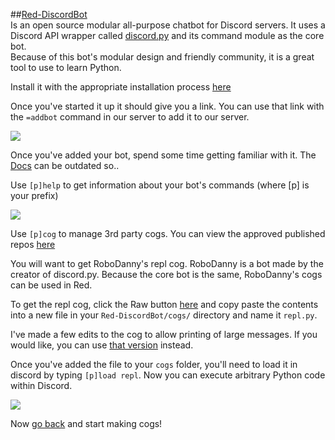 ##[Red-DiscordBot](https://github.com/Twentysix26/Red-DiscordBot)  
Is an open source modular all-purpose chatbot for Discord servers. It uses a Discord API wrapper called [discord.py](https://github.com/Rapptz/discord.py) and its command module as the core bot.  
Because of this bot's modular design and friendly community, it is a great tool to use to learn Python.

Install it with the appropriate installation process [here](https://twentysix26.github.io/Red-Docs/)

Once you've started it up it should give you a link. 
You can use that link with the `=addbot` command in our server to add it to our server.  

![](https://cdn.discordapp.com/attachments/206326891752325122/220085257553182720/addbot.gif)

Once you've added your bot, spend some time getting familiar with it. The [Docs](https://twentysix26.github.io/Red-Docs/) can be outdated so..  

Use `[p]help` to get information about your bot's commands (where [p] is your prefix)

![](https://cdn.discordapp.com/attachments/206326891752325122/220086640763338752/help.gif)

Use `[p]cog` to manage 3rd party cogs. You can view the approved published repos [here](https://twentysix26.github.io/Red-Docs/red_cog_approved_repos/)

You will want to get RoboDanny's repl cog. RoboDanny is a bot made by the creator of discord.py. Because the core bot is the same, RoboDanny's cogs can be used in Red.

To get the repl cog, click the Raw button [here](https://github.com/Rapptz/RoboDanny/blob/master/cogs/repl.py) and copy paste the contents into a new file in your `Red-DiscordBot/cogs/` directory and name it `repl.py`.

I've made a few edits to the cog to allow printing of large messages. If you would like, you can use [that version](https://cogs.red/cogs/irdumbs/Dumb-Cogs/repl/) instead.  

Once you've added the file to your `cogs` folder, you'll need to load it in discord by typing `[p]load repl`. Now you can execute arbitrary Python code within Discord.  

![](https://cdn.discordapp.com/attachments/206326891752325122/220095271831339008/repl.gif)

Now [go back](README.md) and start making cogs! 
